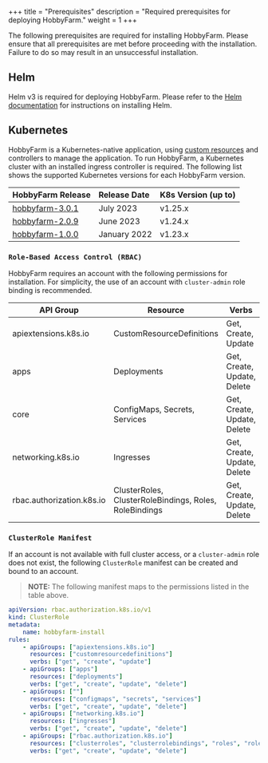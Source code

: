 +++
title = "Prerequisites"
description = "Required prerequisites for deploying HobbyFarm."
weight = 1
+++

The following prerequisites are required for installing HobbyFarm. Please ensure that all prerequisites are met before proceeding with the installation. Failure to do so may result in an unsuccessful installation.

## Helm

Helm v3 is required for deploying HobbyFarm. Please refer to the [Helm documentation](https://helm.sh/docs/intro/install/) for instructions on installing Helm.

## Kubernetes

HobbyFarm is a Kubernetes-native application, using [custom resources](https://kubernetes.io/docs/concepts/extend-kubernetes/api-extension/custom-resources/) and controllers to manage the application. To run HobbyFarm, a Kubernetes cluster with an installed ingress controller is required. The following list shows the supported Kubernetes versions for each HobbyFarm version.

| HobbyFarm Release | Release Date | K8s Version (up to) |
| :--- | :--- | :--- |
| [hobbyfarm-3.0.1](https://github.com/hobbyfarm/hobbyfarm/releases/tag/hobbyfarm-3.0.1) | July 2023 | v1.25.x |
| [hobbyfarm-2.0.9](https://github.com/hobbyfarm/hobbyfarm/releases/tag/hobbyfarm-2.0.9) | June 2023 | v1.24.x |
| [hobbyfarm-1.0.0](https://github.com/hobbyfarm/hobbyfarm/releases/tag/hobbyfarm-1.0.0) | January 2022 | v1.23.x |

### `Role-Based Access Control (RBAC)`

HobbyFarm requires an account with the following permissions for installation. For simplicity, the use of an account with `cluster-admin` role binding is recommended.

|API Group|Resource|Verbs|
|---------|--------|-----|
|apiextensions.k8s.io|CustomResourceDefinitions|Get, Create, Update|
|apps|Deployments|Get, Create, Update, Delete|
|core|ConfigMaps, Secrets, Services|Get, Create, Update, Delete|
|networking.k8s.io|Ingresses|Get, Create, Update, Delete|
|rbac.authorization.k8s.io|ClusterRoles, ClusterRoleBindings, Roles, RoleBindings|Get, Create, Update, Delete|


### `ClusterRole Manifest`

If an account is not available with full cluster access, or a `cluster-admin` role does not exist, the following `ClusterRole` manifest can be created and bound to an account.

> **NOTE:** The following manifest maps to the permissions listed in the table above.

```yaml
apiVersion: rbac.authorization.k8s.io/v1
kind: ClusterRole
metadata:
    name: hobbyfarm-install
rules:
    - apiGroups: ["apiextensions.k8s.io"]
      resources: ["customresourcedefinitions"]
      verbs: ["get", "create", "update"]
    - apiGroups: ["apps"]
      resources: ["deployments"]
      verbs: ["get", "create", "update", "delete"]
    - apiGroups: [""]
      resources: ["configmaps", "secrets", "services"]
      verbs: ["get", "create", "update", "delete"]
    - apiGroups: ["networking.k8s.io"]
      resources: ["ingresses"]
      verbs: ["get", "create", "update", "delete"]
    - apiGroups: ["rbac.authorization.k8s.io"]
      resources: ["clusterroles", "clusterrolebindings", "roles", "rolebindings"]
      verbs: ["get", "create", "update", "delete"]
```